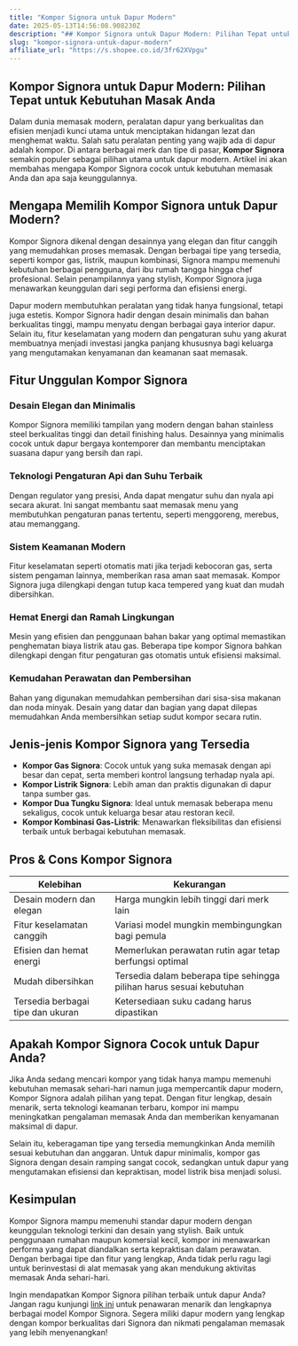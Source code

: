 ```yaml
---
title: "Kompor Signora untuk Dapur Modern"
date: 2025-05-13T14:56:08.908230Z
description: "## Kompor Signora untuk Dapur Modern: Pilihan Tepat untuk Kebutuhan Masak Anda..."
slug: "kompor-signora-untuk-dapur-modern"
affiliate_url: "https://s.shopee.co.id/3fr62XVpgu"
---
```

## Kompor Signora untuk Dapur Modern: Pilihan Tepat untuk Kebutuhan Masak Anda

Dalam dunia memasak modern, peralatan dapur yang berkualitas dan efisien menjadi kunci utama untuk menciptakan hidangan lezat dan menghemat waktu. Salah satu peralatan penting yang wajib ada di dapur adalah kompor. Di antara berbagai merk dan tipe di pasar, **Kompor Signora** semakin populer sebagai pilihan utama untuk dapur modern. Artikel ini akan membahas mengapa Kompor Signora cocok untuk kebutuhan memasak Anda dan apa saja keunggulannya.

## Mengapa Memilih Kompor Signora untuk Dapur Modern?

Kompor Signora dikenal dengan desainnya yang elegan dan fitur canggih yang memudahkan proses memasak. Dengan berbagai tipe yang tersedia, seperti kompor gas, listrik, maupun kombinasi, Signora mampu memenuhi kebutuhan berbagai pengguna, dari ibu rumah tangga hingga chef profesional. Selain penampilannya yang stylish, Kompor Signora juga menawarkan keunggulan dari segi performa dan efisiensi energi.

Dapur modern membutuhkan peralatan yang tidak hanya fungsional, tetapi juga estetis. Kompor Signora hadir dengan desain minimalis dan bahan berkualitas tinggi, mampu menyatu dengan berbagai gaya interior dapur. Selain itu, fitur keselamatan yang modern dan pengaturan suhu yang akurat membuatnya menjadi investasi jangka panjang khususnya bagi keluarga yang mengutamakan kenyamanan dan keamanan saat memasak.

## Fitur Unggulan Kompor Signora

### Desain Elegan dan Minimalis

Kompor Signora memiliki tampilan yang modern dengan bahan stainless steel berkualitas tinggi dan detail finishing halus. Desainnya yang minimalis cocok untuk dapur bergaya kontemporer dan membantu menciptakan suasana dapur yang bersih dan rapi.

### Teknologi Pengaturan Api dan Suhu Terbaik

Dengan regulator yang presisi, Anda dapat mengatur suhu dan nyala api secara akurat. Ini sangat membantu saat memasak menu yang membutuhkan pengaturan panas tertentu, seperti menggoreng, merebus, atau memanggang.

### Sistem Keamanan Modern

Fitur keselamatan seperti otomatis mati jika terjadi kebocoran gas, serta sistem pengaman lainnya, memberikan rasa aman saat memasak. Kompor Signora juga dilengkapi dengan tutup kaca tempered yang kuat dan mudah dibersihkan.

### Hemat Energi dan Ramah Lingkungan

Mesin yang efisien dan penggunaan bahan bakar yang optimal memastikan penghematan biaya listrik atau gas. Beberapa tipe kompor Signora bahkan dilengkapi dengan fitur pengaturan gas otomatis untuk efisiensi maksimal.

### Kemudahan Perawatan dan Pembersihan

Bahan yang digunakan memudahkan pembersihan dari sisa-sisa makanan dan noda minyak. Desain yang datar dan bagian yang dapat dilepas memudahkan Anda membersihkan setiap sudut kompor secara rutin.

## Jenis-jenis Kompor Signora yang Tersedia

- **Kompor Gas Signora**: Cocok untuk yang suka memasak dengan api besar dan cepat, serta memberi kontrol langsung terhadap nyala api.
- **Kompor Listrik Signora**: Lebih aman dan praktis digunakan di dapur tanpa sumber gas.
- **Kompor Dua Tungku Signora**: Ideal untuk memasak beberapa menu sekaligus, cocok untuk keluarga besar atau restoran kecil.
- **Kompor Kombinasi Gas-Listrik**: Menawarkan fleksibilitas dan efisiensi terbaik untuk berbagai kebutuhan memasak.

## Pros & Cons Kompor Signora

| Kelebihan | Kekurangan |
|------------|--------------|
| Desain modern dan elegan | Harga mungkin lebih tinggi dari merk lain |
| Fitur keselamatan canggih | Variasi model mungkin membingungkan bagi pemula |
| Efisien dan hemat energi | Memerlukan perawatan rutin agar tetap berfungsi optimal |
| Mudah dibersihkan | Tersedia dalam beberapa tipe sehingga pilihan harus sesuai kebutuhan |
| Tersedia berbagai tipe dan ukuran | Ketersediaan suku cadang harus dipastikan |

## Apakah Kompor Signora Cocok untuk Dapur Anda?

Jika Anda sedang mencari kompor yang tidak hanya mampu memenuhi kebutuhan memasak sehari-hari namun juga mempercantik dapur modern, Kompor Signora adalah pilihan yang tepat. Dengan fitur lengkap, desain menarik, serta teknologi keamanan terbaru, kompor ini mampu meningkatkan pengalaman memasak Anda dan memberikan kenyamanan maksimal di dapur.

Selain itu, keberagaman tipe yang tersedia memungkinkan Anda memilih sesuai kebutuhan dan anggaran. Untuk dapur minimalis, kompor gas Signora dengan desain ramping sangat cocok, sedangkan untuk dapur yang mengutamakan efisiensi dan kepraktisan, model listrik bisa menjadi solusi.

## Kesimpulan

Kompor Signora mampu memenuhi standar dapur modern dengan keunggulan teknologi terkini dan desain yang stylish. Baik untuk penggunaan rumahan maupun komersial kecil, kompor ini menawarkan performa yang dapat diandalkan serta kepraktisan dalam perawatan. Dengan berbagai tipe dan fitur yang lengkap, Anda tidak perlu ragu lagi untuk berinvestasi di alat memasak yang akan mendukung aktivitas memasak Anda sehari-hari.

Ingin mendapatkan Kompor Signora pilihan terbaik untuk dapur Anda? Jangan ragu kunjungi [link ini](https://s.shopee.co.id/3fr62XVpgu) untuk penawaran menarik dan lengkapnya berbagai model Kompor Signora. Segera miliki dapur modern yang lengkap dengan kompor berkualitas dari Signora dan nikmati pengalaman memasak yang lebih menyenangkan!